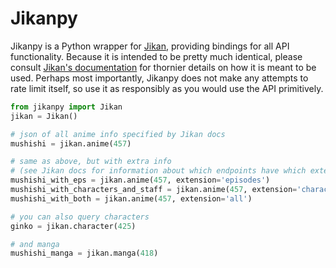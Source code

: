 Jikanpy
=======

Jikanpy is a Python wrapper for [Jikan](https://github.com/jikan-me/jikan),
providing bindings for all API functionality. Because it is intended to be
pretty much identical, please consult [Jikan's
documentation](https://jikan.me/) for thornier details on how it is meant to
be used. Perhaps most importantly, Jikanpy does not make any attempts to rate
limit itself, so use it as responsibly as you would use the API primitively.

```python
from jikanpy import Jikan
jikan = Jikan()

# json of all anime info specified by Jikan docs
mushishi = jikan.anime(457)

# same as above, but with extra info
# (see Jikan docs for information about which endpoints have which extensions)
mushishi_with_eps = jikan.anime(457, extension='episodes')
mushishi_with_characters_and_staff = jikan.anime(457, extension='characters_staff')
mushishi_with_both = jikan.anime(457, extension='all')

# you can also query characters
ginko = jikan.character(425)

# and manga
mushishi_manga = jikan.manga(418)
```